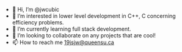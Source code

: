 - 👋 Hi, I’m @jwcubic
- 👀 I’m interested in lower level development in C++, C concerning efficiency problems.
- 🌱 I’m currently learning full stack development.
- 💞️ I’m looking to collaborate on any projects that are cool!
- 📫 How to reach me 19jsjw@queensu.ca

<!---
jwcubic/jwcubic is a ✨ special ✨ repository because its `README.md` (this file) appears on your GitHub profile.
You can click the Preview link to take a look at your changes.
--->
